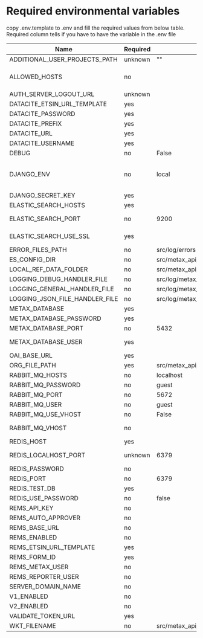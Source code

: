# Required environmental variables

copy .env.template to .env and fill the required values from below table. Required column tells if you have to have the variable in the .env file

| Name                           | Required | Default                                                                               | Description                                                                                                |
| ------------------------------ | -------- | ------------------------------------------------------------------------------------- | ---------------------------------------------------------------------------------------------------------- |
| ADDITIONAL_USER_PROJECTS_PATH  | unknown  | ""                                                                                    | No clue if this is important                                                                               |
| ALLOWED_HOSTS                  | no       |                                                                                       | defines which IP-addresses are allowed to access metax, DJANGO_ENV=local overrides this                    |
| AUTH_SERVER_LOGOUT_URL         | unknown  |                                                                                       | Requires testing if this is needed                                                                         |
| DATACITE_ETSIN_URL_TEMPLATE    | yes      |                                                                                       |
| DATACITE_PASSWORD              | yes      |                                                                                       |
| DATACITE_PREFIX                | yes      |                                                                                       |
| DATACITE_URL                   | yes      |                                                                                       |
| DATACITE_USERNAME              | yes      |                                                                                       |
| DEBUG                          | no       | False                                                                                 |
| DJANGO_ENV                     | no       | local                                                                                 | Specifies the environment, corresponds with the environments found in src/metax_api/settings/environments/ |
| DJANGO_SECRET_KEY              | yes      |                                                                                       |
| ELASTIC_SEARCH_HOSTS           | yes      |                                                                                       | Elastic Search instance IP and port                                                                        |
| ELASTIC_SEARCH_PORT            | no       | 9200                                                                                  | Is not used currently, but should be in the future                                                         |
| ELASTIC_SEARCH_USE_SSL         | yes      |                                                                                       | Should Elastic Search queries use https                                                                    |
| ERROR_FILES_PATH               | no       | src/log/errors                                                                        | Error file folder                                                                                          |
| ES_CONFIG_DIR                  | no       | src/metax_api/tasks/refdata/refdata_indexer/resources/es-config                       | metax-ops compatibility                                                                                    |
| LOCAL_REF_DATA_FOLDER          | no       | src/metax_api/tasks/refdata/refdata_indexer/resources/local-refdata                   | metax-ops compatibility                                                                                    |
| LOGGING_DEBUG_HANDLER_FILE     | no       | src/log/metax_api.log                                                                 | metax-ops compatibility                                                                                    |
| LOGGING_GENERAL_HANDLER_FILE   | no       | src/log/metax_api.log                                                                 | metax-ops compatibility                                                                                    |
| LOGGING_JSON_FILE_HANDLER_FILE | no       | src/log/metax_api.json.log                                                            | metax-ops compatibility                                                                                    |
| METAX_DATABASE                 | yes      |                                                                                       | Postgres database name                                                                                     |
| METAX_DATABASE_PASSWORD        | yes      |                                                                                       | Postgres database password                                                                                 |
| METAX_DATABASE_PORT            | no       | 5432                                                                                  | Postgres instance exposed port                                                                             |
| METAX_DATABASE_USER            | yes      |                                                                                       | Postgres user which owns the database                                                                      |
| OAI_BASE_URL                   | yes      |                                                                                       |
| ORG_FILE_PATH                  | yes      | src/metax_api/tasks/refdata/refdata_indexer/resources/organizations/organizations.csv | metax-ops compatibility                                                                                    |
| RABBIT_MQ_HOSTS                | no       | localhost                                                                             | RabbitMQ instance IPs                                                                                       |
| RABBIT_MQ_PASSWORD             | no       | guest                                                                                 |
| RABBIT_MQ_PORT                 | no       | 5672                                                                                  |
| RABBIT_MQ_USER                 | no       | guest                                                                                 |
| RABBIT_MQ_USE_VHOST            | no       | False
| RABBIT_MQ_VHOST                | no       |                                                                                       | Required if RABBIT_MQ_USE_VHOST is True
| REDIS_HOST                     | yes      |                                                                                       | Redis instance IP                                                                                          |
| REDIS_LOCALHOST_PORT           | unknown  | 6379                                                                                  | Not sure if all references to this are gone                                                                |
| REDIS_PASSWORD                 | no       |                                                                                       |
| REDIS_PORT                     | no       | 6379                                                                                  |
| REDIS_TEST_DB                  | yes      |                                                                                       | Pick a number, any number                                                                                  |
| REDIS_USE_PASSWORD             | no       | false                                                                                 |
| REMS_API_KEY                   | no       |
| REMS_AUTO_APPROVER             | no       |
| REMS_BASE_URL                  | no       |
| REMS_ENABLED                   | no       |
| REMS_ETSIN_URL_TEMPLATE        | yes      |                                                                                       |
| REMS_FORM_ID                   | yes      |                                                                                       |
| REMS_METAX_USER                | no       |
| REMS_REPORTER_USER             | no       |
| SERVER_DOMAIN_NAME             | no       |
| V1_ENABLED                     | no       |                                                                                       |
| V2_ENABLED                     | no       |                                                                                       |
| VALIDATE_TOKEN_URL             | yes      |                                                                                       |
| WKT_FILENAME                   | no       | src/metax_api/tasks/refdata/refdata_indexer/resources/uri_to_wkt.json                 |